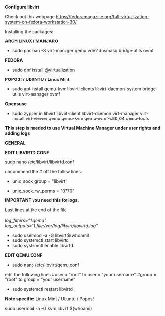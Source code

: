 **Configure libvirt**

Check out this webpage <https://fedoramagazine.org/full-virtualization-system-on-fedora-workstation-30/>

Installing the packages:

**ARCH LINUX / MANJARO**

* sudo pacman -S virt-manager qemu vde2 dnsmasq bridge-utils ovmf

**FEDORA**

* sudo dnf install @virtualization

**POPOS! / UBUNTU / Linux Mint**

* sudo apt install qemu-kvm libvirt-clients libvirt-daemon-system bridge-utils virt-manager ovmf

**Opensuse**

* sudo zypper in libvirt libvirt-client libvirt-daemon virt-manager virt-install virt-viewer qemu qemu-kvm qemu-ovmf-x86_64 qemu-tools

**This step is needed to use Virtual Machine Manager under user rights and adding logs**

**GENERAL**

**EDIT LIBVIRTD.CONF**

sudo nano /etc/libvirt/libvirtd.conf

uncommend the # off the follow lines:

* unix_sock_group = "libvirt"


- unix_sock_rw_perms = "0770"

**IMPORTANT you need this for logs.**

Last lines at the end of the file\
\
_log_filters="1:qemu"\
log_outputs="1:file:/var/log/libvirt/libvirtd.log"_

* sudo usermod -a -G libvirt $(whoami)
* sudo systemctl start libvirtd
* sudo systemctl enable libvirtd

**EDIT QEMU.CONF**

* sudo nano /etc/libvirt/qemu.conf

edit the following lines #user = "root" to user = "your username" #group = "root" to group = "your username"

* sudo systemctl restart libvirtd

**Note specific:** Linux Mint / Ubuntu / Popos!

sudo usermod -a -G kvm,libvirt $(whoami)